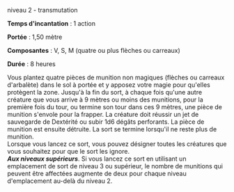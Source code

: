 niveau 2 - transmutation

**Temps d'incantation** : 1 action

**Portée** : 1,50 mètre

**Composantes** : V, S, M (quatre ou plus flèches ou carreaux)

**Durée** : 8 heures

Vous plantez quatre pièces de munition non magiques (flèches ou carreaux d'arbalète) dans le sol à portée et y apposez votre magie pour qu'elles protègent la zone. Jusqu'à la fin du sort, à chaque fois qu'une autre créature que vous arrive à 9 mètres ou moins des munitions, pour la première fois du tour, ou termine son tour dans ces 9 mètres, une pièce de munition s'envole pour la frapper. La créature doit réussir un jet de sauvegarde de Dextérité ou subir 1d6 dégâts perforants. La pièce de munition est ensuite détruite. La sort se termine lorsqu'il ne reste plus de munition.  
Lorsque vous lancez ce sort, vous pouvez désigner toutes les créatures que vous souhaitez pour que le sort les ignore.  
**_Aux niveaux supérieurs_**. Si vous lancez ce sort en utilisant un emplacement de sort de niveau 3 ou supérieur, le nombre de munitions qui peuvent être affectées augmente de deux pour chaque niveau d'emplacement au-delà du niveau 2.